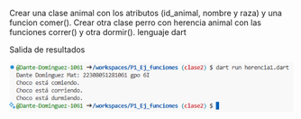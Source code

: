 Crear una clase animal con los atributos (id_animal, nombre y raza) y una funcion comer(). Crear otra clase perro con herencia animal con las funciones correr() y otra dormir(). lenguaje dart

Salida de resultados

![alt text](image-9.png)